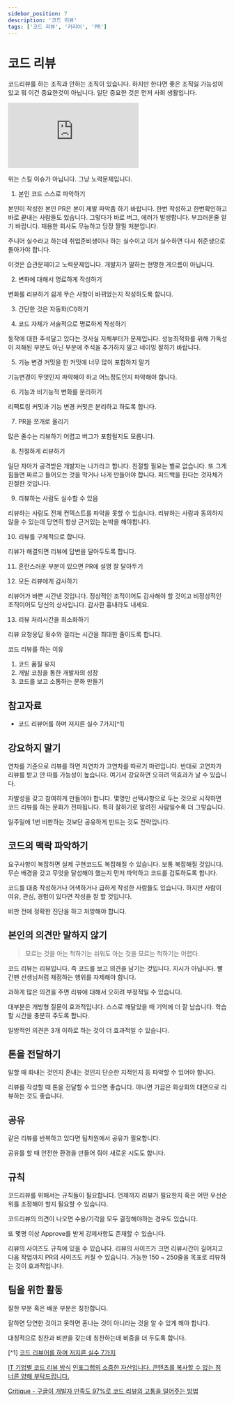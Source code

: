```yaml
---
sidebar_position: 7
description: '코드 리뷰'
tags: ['코드 리뷰', '커리어', 'PR']
---
```


# 코드 리뷰

코드리뷰를 하는 조직과 안하는 조직이 있습니다. 하지만 한다면 좋은 조직일 가능성이 있고 뭐 이건 중요한것이 아닙니다. 일단 중요한 것은 먼저 사회 생활입니다.

<iframe class="codepen" src="https://www.youtube.com/embed/-4b3OSwuLM8" title="YouTube video player" frameborder="0" allow="accelerometer; autoplay; clipboard-write; encrypted-media; gyroscope; picture-in-picture; web-share" allowfullscreen></iframe>

위는 스킬 이슈가 아닙니다. 그냥 노력문제입니다.

1. 본인 코드 스스로 파악하기

본인이 작성한 본인 PR은 본이 제발 파악좀 하기 바랍니다. 한번 작성하고 한번확인하고 바로 끝내는 사람들도 있습니다. 그렇다가 바로 버그, 에러가 발생합니다. 부끄러운줄 알기 바랍니다. 채용한 회사도 무능하고 당장 짤릴 처분입니다.

주니어 실수라고 하는데 취업준비생이나 하는 실수이고 이거 실수하면 다시 취준생으로 돌아가야 합니다.

이것은 습관문제이고 노력문제입니다. 개발자가 말하는 현명한 게으름이 아닙니다.

2. 변화에 대해서 명료하게 작성하기

변화를 리뷰하기 쉽게 무슨 사항이 바뀌었는지 작성하도록 합니다.

3. 간단한 것은 자동화(CI)하기

4. 코드 자체가 서술적으로 명료하게 작성하기

동작에 대한 주석달고 있다는 것사실 자체부터가 문제입니다. 성능최적화를 위해 가독성이 저해된 부분도 아닌 부분에 주석을 추가하지 말고 네이밍 잘하기 바랍니다.

5. 기능 변경 커밋을 한 커밋에 너무 많이 포함하지 말기

기능변경이 무엇인지 파악해야 하고 어느정도인지 파악해야 합니다.

6. 기능과 비기능적 변화를 분리하기

리팩토링 커밋과 기능 변경 커밋은 분리하고 하도록 합니다.

7. PR을 쪼개로 올리기

많은 줄수는 리뷰하기 어렵고 버그가 포함될지도 모릅니다.

8. 친절하게 리뷰하기

일단 자아가 공격받은 개발자는 나가라고 합니다. 친절할 필요는 별로 없습니다. 또 그게 힘들면 짜르고 들어오는 것을 막거나 나게 만들어야 합니다. 피드백을 한다는 것자체가 친절한 것입니다.

9. 리뷰하는 사람도 실수할 수 있음

리뷰하는 사람도 전체 컨텍스트를 파악을 못할 수 있습니다. 리뷰하는 사람과 동의하지 않을 수 있는데 당연히 항상 근거있는 논박을 해야합니다.

10. 리뷰를 구체적으로 합니다.

리뷰가 해결되면 리뷰에 답변을 달아두도록 합니다.

11. 혼란스러운 부분이 있으면 PR에 설명 잘 달아두기

12. 모든 리뷰에게 감사하기

리뷰어가 바쁜 시간낸 것입니다. 정상적인 조직이어도 감사해야 할 것이고 비정상적인 조직이어도 당신의 상사입니다. 감사한 흉내라도 내세요.

13. 리뷰 처리시간을 최소화하기

리뷰 요청응답 횟수와 걸리는 시간을 최대한 줄이도록 합니다.

코드 리뷰를 하는 이유

1. 코드 품질 유지
2. 개발 코칭을 통한 개발자의 성장
3. 코드를 보고 소통하는 문화 만들기

## 참고자료

- 코드 리뷰어를 하며 저지른 실수 7가지[^1]

## 강요하지 말기

연차를 기준으로 리뷰를 하면 저연차가 고연차를 따르기 마련입니다. 반대로 고연차가 리뷰를 받고 안 따를 가능성이 높습니다. 여기서 강요하면 오히려 역효과가 날 수 있습니다.

자발성을 갖고 참여하게 만들어야 합니다. 몇명만 선택사항으로 두는 것으로 시작하면 코드 리뷰를 하는 문화가 전파됩니다. 특히 잘하기로 알려진 사람일수록 더 그렇습니다.

일주일에 1번 비판하는 것보단 공유하게 만드는 것도 전략입니다.

## 코드의 맥락 파악하기

요구사항이 복잡하면 실제 구현코드도 복잡해질 수 있습니다. 보통 복잡해질 것입니다. 무슨 배경을 갖고 무엇을 달성해야 했는지 먼저 파악하고 코드를 검토하도록 합니다.

코드를 대충 작성하거나 어색하거나 급하게 작성한 사람들도 있습니다. 하지만 사람이 여유, 관심, 경험이 있다면 작성을 잘 할 것입니다.

비판 전에 정확한 진단을 하고 처방해야 합니다.

## 본인의 의견만 말하지 않기

> 모르는 것을 아는 척하기는 쉬워도 아는 것을 모르는 척하기는 어렵다.

코드 리뷰는 리뷰입니다. 즉 코드를 보고 의견을 남기는 것입니다. 지시가 아닙니다. 빨간팬 선생님처럼 채점하는 행위를 자제해야 합니다.

과하게 많은 의견을 주면 리뷰에 대해서 오히려 부정적일 수 있습니다.

대부분은 개방형 질문이 효과적입니다. 스스로 깨달았을 때 기억에 더 잘 남습니다. 학습할 시간을 충분히 주도록 합니다.

일방적인 의견은 3개 이하로 하는 것이 더 효과적일 수 있습니다.

## 톤을 전달하기

말할 때 화내는 것인지 혼내는 것인지 단순한 지적인지 등 파악할 수 있어야 합니다.

리뷰를 작성할 때 톤을 전달할 수 있으면 좋습니다. 아니면 가끔은 화상회의 대면으로 리뷰하는 것도 좋습니다.

## 공유

같은 리뷰를 반복하고 있다면 팀차원에서 공유가 필요합니다.

공유를 할 때 안전한 환경을 만들어 줘야 새로운 시도도 합니다.

## 규칙

코드리뷰를 위해서는 규칙들이 필요합니다. 언제까지 리뷰가 필요한지 혹은 어떤 우선순위를 조정해야 할지 필요할 수 있습니다.

코드리뷰의 의견이 나오면 수용/기각을 모두 결정해야하는 경우도 있습니다.

또 몇명 이상 Approve를 받게 강제사항도 존재할 수 있습니다.

리뷰의 사이즈도 규칙에 있을 수 있습니다. 리뷰의 사이즈가 크면 리뷰시간이 길어지고 다음 작업까지 PR의 사이즈도 커질 수 있습니다. 가능한 150 ~ 250줄을 목표로 리뷰하는 것이 효과적입니다.

## 팀을 위한 활동

잘한 부분 혹은 배운 부분은 칭찬합니다.

잘하면 당연한 것이고 못하면 혼나는 것이 아니라는 것을 알 수 있게 해야 합니다.

대칭적으로 칭찬과 비판을 갖는데 칭찬하는데 비중을 더 두도록 합니다.

[^1] [코드 리뷰어를 하며 저지른 실수 7가지](https://yozm.wishket.com/magazine/detail/2095/)

[IT 기업별 코드 리뷰 방식](https://news.hada.io/topic?id=11048)
[인포그랩의 소중한 자산입니다. 콘텐츠를 복사할 수 없는 점 너른 양해 부탁드립니다.](https://insight.infograb.net/blog/2023/06/28/gitlab-ai/)

[Critique - 구글이 개발자 만족도 97%로 코드 리뷰의 고통을 덜어주는 방법](https://news.hada.io/topic?id=12289)
